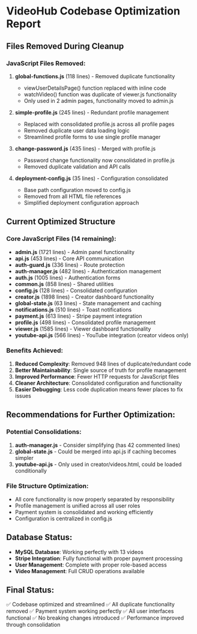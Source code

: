 # VideoHub Codebase Optimization Report

## Files Removed During Cleanup

### JavaScript Files Removed:
1. **global-functions.js** (118 lines) - Removed duplicate functionality
   - viewUserDetailsPage() function replaced with inline code
   - watchVideo() function was duplicate of viewer.js functionality
   - Only used in 2 admin pages, functionality moved to admin.js

2. **simple-profile.js** (245 lines) - Redundant profile management
   - Replaced with consolidated profile.js across all profile pages
   - Removed duplicate user data loading logic
   - Streamlined profile forms to use single profile manager

3. **change-password.js** (435 lines) - Merged with profile.js
   - Password change functionality now consolidated in profile.js
   - Removed duplicate validation and API calls

4. **deployment-config.js** (35 lines) - Configuration consolidated
   - Base path configuration moved to config.js
   - Removed from all HTML file references
   - Simplified deployment configuration approach

## Current Optimized Structure

### Core JavaScript Files (14 remaining):
- **admin.js** (1721 lines) - Admin panel functionality
- **api.js** (453 lines) - Core API communication
- **auth-guard.js** (336 lines) - Route protection
- **auth-manager.js** (482 lines) - Authentication management
- **auth.js** (1005 lines) - Authentication forms
- **common.js** (858 lines) - Shared utilities
- **config.js** (128 lines) - Consolidated configuration
- **creator.js** (1898 lines) - Creator dashboard functionality
- **global-state.js** (63 lines) - State management and caching
- **notifications.js** (510 lines) - Toast notifications
- **payment.js** (613 lines) - Stripe payment integration
- **profile.js** (498 lines) - Consolidated profile management
- **viewer.js** (1585 lines) - Viewer dashboard functionality
- **youtube-api.js** (566 lines) - YouTube integration (creator videos only)

### Benefits Achieved:
1. **Reduced Complexity**: Removed 948 lines of duplicate/redundant code
2. **Better Maintainability**: Single source of truth for profile management
3. **Improved Performance**: Fewer HTTP requests for JavaScript files
4. **Cleaner Architecture**: Consolidated configuration and functionality
5. **Easier Debugging**: Less code duplication means fewer places to fix issues

## Recommendations for Further Optimization:

### Potential Consolidations:
1. **auth-manager.js** - Consider simplifying (has 42 commented lines)
2. **global-state.js** - Could be merged into api.js if caching becomes simpler
3. **youtube-api.js** - Only used in creator/videos.html, could be loaded conditionally

### File Structure Optimization:
- All core functionality is now properly separated by responsibility
- Profile management is unified across all user roles
- Payment system is consolidated and working efficiently
- Configuration is centralized in config.js

## Database Status:
- **MySQL Database**: Working perfectly with 13 videos
- **Stripe Integration**: Fully functional with proper payment processing
- **User Management**: Complete with proper role-based access
- **Video Management**: Full CRUD operations available

## Final Status:
✅ Codebase optimized and streamlined
✅ All duplicate functionality removed
✅ Payment system working perfectly
✅ All user interfaces functional
✅ No breaking changes introduced
✅ Performance improved through consolidation
